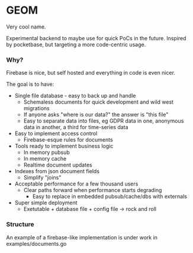 # GEOM
Very cool name. 

Experimental backend to maybe use for quick PoCs in the future. 
Inspired by pocketbase, but targeting a more code-centric usage.

### Why?
Firebase is nice, but self hosted and everything in code is even nicer. 

The goal is to have: 
 - Single file database - easy to back up and handle
   - Schemaless documents for quick development and wild west migrations
   - If anyone asks "where is our data?" the answer is "this file"
   - Easy to separate data into files, eg GDPR data in one, anonymous data in another, a third for time-series data
 - Easy to implement access control
   - Firebase-esque rules for documents
 - Tools ready to implement business logic
   - In memory pubsub
   - In memory cache
   - Realtime document updates
 - Indexes from json document fields
   - Simplify "joins"
 - Acceptable performance for a few thousand users
   - Clear paths forward when performance starts degrading
     - Easy to replace in embedded pubsub/cache/dbs with externals
 - Super simple deployment
   - Exetutable + database file + config file -> rock and roll

### Structure
An example of a firebase-like implementation is under work in examples/documents.go
